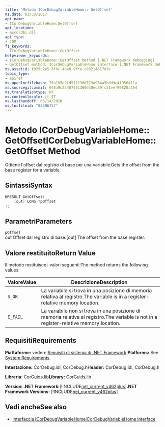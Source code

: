 ```yaml
---
title: 'Metodo ICorDebugVariableHome:: GetOffset'
ms.date: 03/30/2017
api_name:
- ICorDebugVariableHome.GetOffset
api_location:
- mscordbi.dll
api_type:
- COM
f1_keywords:
- ICorDebugVariableHome::GetOffset
helpviewer_keywords:
- ICorDebugVariableHome::GetOffset method [.NET Framework debugging]
- GetOffset method, ICorDebugVariableHome interface [.NET Framework debugging]
ms.assetid: f025c2e5-3f6c-4be8-9ffe-c8b214617dfe
topic_type:
- apiref
ms.openlocfilehash: 75a165e2fd517f36d779a934a5bdd9c41956411a
ms.sourcegitcommit: 046a9c22487551360e20ec39fc21eef99820a254
ms.translationtype: MT
ms.contentlocale: it-IT
ms.lasthandoff: 05/14/2020
ms.locfileid: "83396757"
---
```

# <a name="icordebugvariablehomegetoffset-method"></a><span data-ttu-id="2c4c4-102">Metodo ICorDebugVariableHome:: GetOffset</span><span class="sxs-lookup"><span data-stu-id="2c4c4-102">ICorDebugVariableHome::GetOffset Method</span></span>
<span data-ttu-id="2c4c4-103">Ottiene l'offset dal registro di base per una variabile.</span><span class="sxs-lookup"><span data-stu-id="2c4c4-103">Gets the offset from the base register for a variable.</span></span>  
  
## <a name="syntax"></a><span data-ttu-id="2c4c4-104">Sintassi</span><span class="sxs-lookup"><span data-stu-id="2c4c4-104">Syntax</span></span>  
  
```cpp  
HRESULT GetOffset(  
    [out] LONG *pOffset  
);  
```  
  
## <a name="parameters"></a><span data-ttu-id="2c4c4-105">Parametri</span><span class="sxs-lookup"><span data-stu-id="2c4c4-105">Parameters</span></span>  
 `pOffset`  
 <span data-ttu-id="2c4c4-106">out Offset dal registro di base.</span><span class="sxs-lookup"><span data-stu-id="2c4c4-106">[out] The offset from the base register.</span></span>  
  
## <a name="return-value"></a><span data-ttu-id="2c4c4-107">Valore restituito</span><span class="sxs-lookup"><span data-stu-id="2c4c4-107">Return Value</span></span>  
 <span data-ttu-id="2c4c4-108">Il metodo restituisce i valori seguenti:</span><span class="sxs-lookup"><span data-stu-id="2c4c4-108">The method returns the following values:</span></span>  
  
|<span data-ttu-id="2c4c4-109">Valore</span><span class="sxs-lookup"><span data-stu-id="2c4c4-109">Value</span></span>|<span data-ttu-id="2c4c4-110">Descrizione</span><span class="sxs-lookup"><span data-stu-id="2c4c4-110">Description</span></span>|  
|-----------|-----------------|  
|`S_OK`|<span data-ttu-id="2c4c4-111">La variabile si trova in una posizione di memoria relativa al registro.</span><span class="sxs-lookup"><span data-stu-id="2c4c4-111">The variable is in a register-relative memory location.</span></span>|  
|`E_FAIL`|<span data-ttu-id="2c4c4-112">La variabile non si trova in una posizione di memoria relativa al registro.</span><span class="sxs-lookup"><span data-stu-id="2c4c4-112">The variable is not in a register-relative memory location.</span></span>|  
  
## <a name="requirements"></a><span data-ttu-id="2c4c4-113">Requisiti</span><span class="sxs-lookup"><span data-stu-id="2c4c4-113">Requirements</span></span>  
 <span data-ttu-id="2c4c4-114">**Piattaforme:** vedere [Requisiti di sistema di .NET Framework](../../get-started/system-requirements.md).</span><span class="sxs-lookup"><span data-stu-id="2c4c4-114">**Platforms:** See [System Requirements](../../get-started/system-requirements.md).</span></span>  
  
 <span data-ttu-id="2c4c4-115">**Intestazione:** CorDebug.idl, CorDebug.h</span><span class="sxs-lookup"><span data-stu-id="2c4c4-115">**Header:** CorDebug.idl, CorDebug.h</span></span>  
  
 <span data-ttu-id="2c4c4-116">**Libreria:** CorGuids.lib</span><span class="sxs-lookup"><span data-stu-id="2c4c4-116">**Library:** CorGuids.lib</span></span>  
  
 <span data-ttu-id="2c4c4-117">**Versioni .NET Framework:**[!INCLUDE[net_current_v462plus](../../../../includes/net-current-v462plus-md.md)]</span><span class="sxs-lookup"><span data-stu-id="2c4c4-117">**.NET Framework Versions:** [!INCLUDE[net_current_v462plus](../../../../includes/net-current-v462plus-md.md)]</span></span>  
  
## <a name="see-also"></a><span data-ttu-id="2c4c4-118">Vedi anche</span><span class="sxs-lookup"><span data-stu-id="2c4c4-118">See also</span></span>

- [<span data-ttu-id="2c4c4-119">Interfaccia ICorDebugVariableHome</span><span class="sxs-lookup"><span data-stu-id="2c4c4-119">ICorDebugVariableHome Interface</span></span>](icordebugvariablehome-interface.md)
